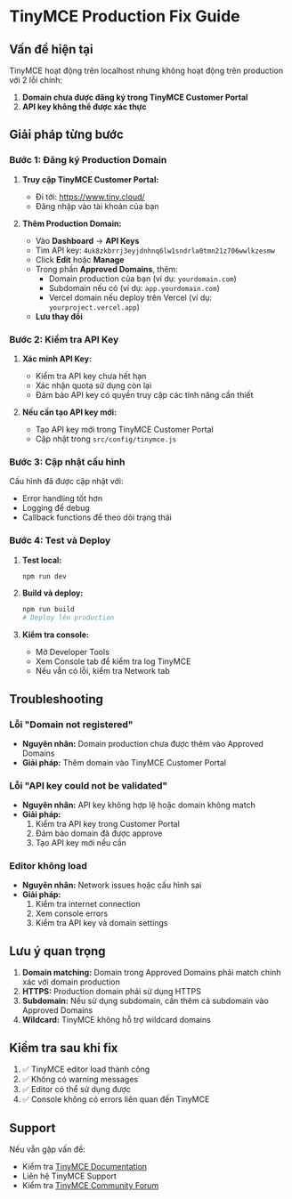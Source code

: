# TinyMCE Production Fix Guide

## Vấn đề hiện tại
TinyMCE hoạt động trên localhost nhưng không hoạt động trên production với 2 lỗi chính:
1. **Domain chưa được đăng ký trong TinyMCE Customer Portal**
2. **API key không thể được xác thực**

## Giải pháp từng bước

### Bước 1: Đăng ký Production Domain

1. **Truy cập TinyMCE Customer Portal:**
   - Đi tới: https://www.tiny.cloud/
   - Đăng nhập vào tài khoản của bạn

2. **Thêm Production Domain:**
   - Vào **Dashboard** → **API Keys**
   - Tìm API key: `4uk8zkbrrj3eyjdnhnq6lw1sndrla0tmn21z706wwlkzesmw`
   - Click **Edit** hoặc **Manage**
   - Trong phần **Approved Domains**, thêm:
     - Domain production của bạn (ví dụ: `yourdomain.com`)
     - Subdomain nếu có (ví dụ: `app.yourdomain.com`)
     - Vercel domain nếu deploy trên Vercel (ví dụ: `yourproject.vercel.app`)
   - **Lưu thay đổi**

### Bước 2: Kiểm tra API Key

1. **Xác minh API Key:**
   - Kiểm tra API key chưa hết hạn
   - Xác nhận quota sử dụng còn lại
   - Đảm bảo API key có quyền truy cập các tính năng cần thiết

2. **Nếu cần tạo API key mới:**
   - Tạo API key mới trong TinyMCE Customer Portal
   - Cập nhật trong `src/config/tinymce.js`

### Bước 3: Cập nhật cấu hình

Cấu hình đã được cập nhật với:
- Error handling tốt hơn
- Logging để debug
- Callback functions để theo dõi trạng thái

### Bước 4: Test và Deploy

1. **Test local:**
   ```bash
   npm run dev
   ```

2. **Build và deploy:**
   ```bash
   npm run build
   # Deploy lên production
   ```

3. **Kiểm tra console:**
   - Mở Developer Tools
   - Xem Console tab để kiểm tra log TinyMCE
   - Nếu vẫn có lỗi, kiểm tra Network tab

## Troubleshooting

### Lỗi "Domain not registered"
- **Nguyên nhân:** Domain production chưa được thêm vào Approved Domains
- **Giải pháp:** Thêm domain vào TinyMCE Customer Portal

### Lỗi "API key could not be validated"
- **Nguyên nhân:** API key không hợp lệ hoặc domain không match
- **Giải pháp:** 
  1. Kiểm tra API key trong Customer Portal
  2. Đảm bảo domain đã được approve
  3. Tạo API key mới nếu cần

### Editor không load
- **Nguyên nhân:** Network issues hoặc cấu hình sai
- **Giải pháp:**
  1. Kiểm tra internet connection
  2. Xem console errors
  3. Kiểm tra API key và domain settings

## Lưu ý quan trọng

1. **Domain matching:** Domain trong Approved Domains phải match chính xác với domain production
2. **HTTPS:** Production domain phải sử dụng HTTPS
3. **Subdomain:** Nếu sử dụng subdomain, cần thêm cả subdomain vào Approved Domains
4. **Wildcard:** TinyMCE không hỗ trợ wildcard domains

## Kiểm tra sau khi fix

1. ✅ TinyMCE editor load thành công
2. ✅ Không có warning messages
3. ✅ Editor có thể sử dụng được
4. ✅ Console không có errors liên quan đến TinyMCE

## Support

Nếu vẫn gặp vấn đề:
- Kiểm tra [TinyMCE Documentation](https://www.tiny.cloud/docs/)
- Liên hệ TinyMCE Support
- Kiểm tra [TinyMCE Community Forum](https://community.tiny.cloud/)
